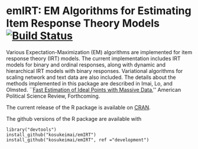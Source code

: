 # emIRT: EM Algorithms for Estimating Item Response Theory Models [![Build Status](https://travis-ci.org/kosukeimai/emIRT.svg?branch=master)](https://travis-ci.org/kosukeimai/emIRT)

Various Expectation-Maximization (EM) algorithms are implemented for item
response theory (IRT) models. The current implementation includes IRT models for
binary and ordinal responses, along with dynamic and hierarchical IRT models
with binary responses. Variational algorithms for scaling network and text data
are also included.  The details about the methods implemented in this package are 
described in Imai, Lo, and Olmsted. ``[Fast Estimation of Ideal Points with Massive Data.](http://imai.princeton.edu/research/fastideal.html)'' American Political Science Review, Forthcoming.

The current release of the R package is available on
[CRAN](https://cran.r-project.org/web/packages/emIRT/).

The github versions of the R package are available with

    library("devtools")
    install_github("kosukeimai/emIRT")
    install_github("kosukeimai/emIRT", ref ="development")
